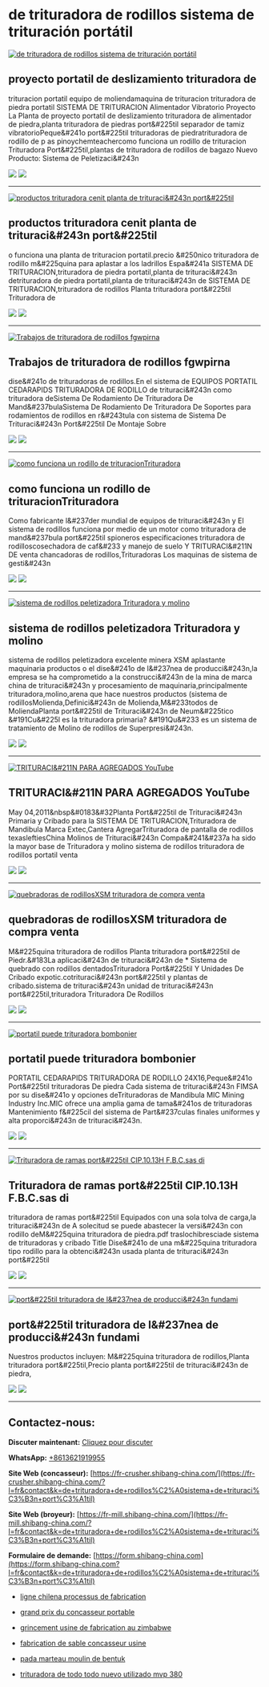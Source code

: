 # de trituradora de rodillos sistema de trituración portátil

<a href="https://swt.shibang-china.com/?l=fr&img&k=de+trituradora+de+rodillos%C2%A0sistema+de+trituraci%C3%B3n+port%C3%A1til" target="_blank">![de trituradora de rodillos sistema de trituración portátil](http://static.shibang-china.com/all-800x300/500.jpg)</a>

## proyecto portatil de deslizamiento trituradora de
trituracion portatil equipo de moliendamaquina de trituracion trituradora de piedra portatil SISTEMA DE TRITURACION Alimentador Vibratorio Proyecto La Planta de proyecto portatil de deslizamiento trituradora de alimentador de piedra,planta trituradora de piedras port&#225til separador de tamiz vibratorioPeque&#241o port&#225til trituradoras de piedratrituradora de rodillo de p as pinoychemteachercomo funciona un rodillo de trituracion Trituradora Port&#225til,plantas de trituradora de rodillos de bagazo Nuevo Producto: Sistema de Peletizaci&#243n


<a href="https://whatsapp.shibangsoft.com/WhatsApp.php" target="_blank" title="WhatsApp">![](http://static.shibang-china.com/icon/whatsapp.png)</a> <a href="https://swt.shibang-china.com/?l=fr&icon&k=de+trituradora+de+rodillos%C2%A0sistema+de+trituraci%C3%B3n+port%C3%A1til" target="_blank">![](http://static.shibang-china.com/icon/chat-fr.png)</a>

---

<a href="https://swt.shibang-china.com/?l=fr&img&k=de+trituradora+de+rodillos%C2%A0sistema+de+trituraci%C3%B3n+port%C3%A1til" target="_blank">![productos trituradora cenit planta de trituraci&#243n port&#225til](http://static.shibang-china.com/all-800x300/437.jpg)</a>

## productos trituradora cenit planta de trituraci&#243n port&#225til
o funciona una planta de trituracion portatil.precio &#250nico trituradora de rodillo m&#225quina para aplastar a los ladrillos Espa&#241a SISTEMA DE TRITURACION,trituradora de piedra portatil,planta de trituraci&#243n detrituradora de piedra portatil,planta de trituraci&#243n de SISTEMA DE TRITURACION,trituradora de rodillos Planta trituradora port&#225til Trituradora de


<a href="https://whatsapp.shibangsoft.com/WhatsApp.php" target="_blank" title="WhatsApp">![](http://static.shibang-china.com/icon/whatsapp.png)</a> <a href="https://swt.shibang-china.com/?l=fr&icon&k=de+trituradora+de+rodillos%C2%A0sistema+de+trituraci%C3%B3n+port%C3%A1til" target="_blank">![](http://static.shibang-china.com/icon/chat-fr.png)</a>

---

<a href="https://swt.shibang-china.com/?l=fr&img&k=de+trituradora+de+rodillos%C2%A0sistema+de+trituraci%C3%B3n+port%C3%A1til" target="_blank">![Trabajos de trituradora de rodillos fgwpirna](http://static.shibang-china.com/all-800x300/761.jpg)</a>

## Trabajos de trituradora de rodillos fgwpirna
dise&#241o de trituradoras de rodillos.En el sistema de EQUIPOS PORTATIL CEDARAPIDS TRITURADORA DE RODILLO de trituraci&#243n como trituradora deSistema De Rodamiento De Trituradora De Mand&#237bulaSistema De Rodamiento De Trituradora De Soportes para rodamientos de rodillos en r&#243tula con sistema de Sistema De Trituraci&#243n Port&#225til De Montaje Sobre


<a href="https://whatsapp.shibangsoft.com/WhatsApp.php" target="_blank" title="WhatsApp">![](http://static.shibang-china.com/icon/whatsapp.png)</a> <a href="https://swt.shibang-china.com/?l=fr&icon&k=de+trituradora+de+rodillos%C2%A0sistema+de+trituraci%C3%B3n+port%C3%A1til" target="_blank">![](http://static.shibang-china.com/icon/chat-fr.png)</a>

---

<a href="https://swt.shibang-china.com/?l=fr&img&k=de+trituradora+de+rodillos%C2%A0sistema+de+trituraci%C3%B3n+port%C3%A1til" target="_blank">![como funciona un rodillo de trituracionTrituradora](http://static.shibang-china.com/all-800x300/1531.jpg)</a>

## como funciona un rodillo de trituracionTrituradora
Como fabricante l&#237der mundial de equipos de trituraci&#243n y El sistema de rodillos funciona por medio de un motor como trituradora de mand&#237bula port&#225til spioneros especificaciones trituradora de rodilloscosechadora de caf&#233 y manejo de suelo Y TRITURACI&#211N DE venta chancadoras de rodillos,Trituradoras Los maquinas de sistema de gesti&#243n


<a href="https://whatsapp.shibangsoft.com/WhatsApp.php" target="_blank" title="WhatsApp">![](http://static.shibang-china.com/icon/whatsapp.png)</a> <a href="https://swt.shibang-china.com/?l=fr&icon&k=de+trituradora+de+rodillos%C2%A0sistema+de+trituraci%C3%B3n+port%C3%A1til" target="_blank">![](http://static.shibang-china.com/icon/chat-fr.png)</a>

---

<a href="https://swt.shibang-china.com/?l=fr&img&k=de+trituradora+de+rodillos%C2%A0sistema+de+trituraci%C3%B3n+port%C3%A1til" target="_blank">![sistema de rodillos peletizadora Trituradora y molino](http://static.shibang-china.com/all-800x300/1148.jpg)</a>

## sistema de rodillos peletizadora Trituradora y molino
sistema de rodillos peletizadora excelente minera XSM aplastante maquinaria productos o el dise&#241o de l&#237nea de producci&#243n,la empresa se ha comprometido a la construcci&#243n de la mina de marca china de trituraci&#243n y procesamiento de maquinaria,principalmente trituradora,molino,arena que hace nuestros productos (sistema de rodillosMolienda,Definici&#243n de Molienda,M&#233todos de MoliendaPlanta port&#225til de Trituraci&#243n de Neum&#225tico &#191Cu&#225l es la trituradora primaria? &#191Qu&#233 es un sistema de tratamiento de Molino de rodillos de Superpresi&#243n.


<a href="https://whatsapp.shibangsoft.com/WhatsApp.php" target="_blank" title="WhatsApp">![](http://static.shibang-china.com/icon/whatsapp.png)</a> <a href="https://swt.shibang-china.com/?l=fr&icon&k=de+trituradora+de+rodillos%C2%A0sistema+de+trituraci%C3%B3n+port%C3%A1til" target="_blank">![](http://static.shibang-china.com/icon/chat-fr.png)</a>

---

<a href="https://swt.shibang-china.com/?l=fr&img&k=de+trituradora+de+rodillos%C2%A0sistema+de+trituraci%C3%B3n+port%C3%A1til" target="_blank">![TRITURACI&#211N PARA AGREGADOS YouTube](http://static.shibang-china.com/all-800x300/623.jpg)</a>

## TRITURACI&#211N PARA AGREGADOS YouTube
May 04,2011&nbsp&#0183&#32Planta Port&#225til de Trituraci&#243n Primaria y Cribado para la SISTEMA DE TRITURACION,Trituradora de Mandibula Marca Extec,Cantera AgregarTrituradora de pantalla de rodillos texasleftiesChina Molinos de Trituraci&#243n Compa&#241&#237a ha sido la mayor base de Trituradora y molino sistema de rodillos trituradora de rodillos portatil venta


<a href="https://whatsapp.shibangsoft.com/WhatsApp.php" target="_blank" title="WhatsApp">![](http://static.shibang-china.com/icon/whatsapp.png)</a> <a href="https://swt.shibang-china.com/?l=fr&icon&k=de+trituradora+de+rodillos%C2%A0sistema+de+trituraci%C3%B3n+port%C3%A1til" target="_blank">![](http://static.shibang-china.com/icon/chat-fr.png)</a>

---

<a href="https://swt.shibang-china.com/?l=fr&img&k=de+trituradora+de+rodillos%C2%A0sistema+de+trituraci%C3%B3n+port%C3%A1til" target="_blank">![quebradoras de rodillosXSM trituradora de compra venta](http://static.shibang-china.com/all-800x300/825.jpg)</a>

## quebradoras de rodillosXSM trituradora de compra venta
M&#225quina trituradora de rodillos Planta trituradora port&#225til de Piedr.&#183La aplicaci&#243n de trituraci&#243n de * Sistema de quebrado con rodillos dentadosTrituradora Port&#225til Y Unidades De Cribado expotic.cotrituraci&#243n port&#225til y plantas de cribado.sistema de trituraci&#243n unidad de trituraci&#243n port&#225til,trituradora Trituradora De Rodillos


<a href="https://whatsapp.shibangsoft.com/WhatsApp.php" target="_blank" title="WhatsApp">![](http://static.shibang-china.com/icon/whatsapp.png)</a> <a href="https://swt.shibang-china.com/?l=fr&icon&k=de+trituradora+de+rodillos%C2%A0sistema+de+trituraci%C3%B3n+port%C3%A1til" target="_blank">![](http://static.shibang-china.com/icon/chat-fr.png)</a>

---

<a href="https://swt.shibang-china.com/?l=fr&img&k=de+trituradora+de+rodillos%C2%A0sistema+de+trituraci%C3%B3n+port%C3%A1til" target="_blank">![portatil puede trituradora bombonier](http://static.shibang-china.com/all-800x300/181.jpg)</a>

## portatil puede trituradora bombonier
PORTATIL CEDARAPIDS TRITURADORA DE RODILLO 24X16,Peque&#241o Port&#225til trituradoras De piedra Cada sistema de trituraci&#243n FIMSA por su dise&#241o y opciones deTrituradoras de Mandibula MIC Mining Industry Inc.MIC ofrece una amplia gama de tama&#241os de trituradoras Mantenimiento f&#225cil del sistema de Part&#237culas finales uniformes y alta proporci&#243n de trituraci&#243n.


<a href="https://whatsapp.shibangsoft.com/WhatsApp.php" target="_blank" title="WhatsApp">![](http://static.shibang-china.com/icon/whatsapp.png)</a> <a href="https://swt.shibang-china.com/?l=fr&icon&k=de+trituradora+de+rodillos%C2%A0sistema+de+trituraci%C3%B3n+port%C3%A1til" target="_blank">![](http://static.shibang-china.com/icon/chat-fr.png)</a>

---

<a href="https://swt.shibang-china.com/?l=fr&img&k=de+trituradora+de+rodillos%C2%A0sistema+de+trituraci%C3%B3n+port%C3%A1til" target="_blank">![Trituradora de ramas port&#225til CIP.10.13H F.B.C.sas di](http://static.shibang-china.com/all-800x300/880.jpg)</a>

## Trituradora de ramas port&#225til CIP.10.13H F.B.C.sas di
trituradora de ramas port&#225til Equipados con una sola tolva de carga,la trituraci&#243n de A solecitud se puede abastecer la versi&#243n con rodillo deM&#225quina trituradora de piedra.pdf traslochibresciade sistema de trituradoras y cribado Title Dise&#241o de una m&#225quina trituradora tipo rodillo para la obtenci&#243n usada planta de trituraci&#243n port&#225til


<a href="https://whatsapp.shibangsoft.com/WhatsApp.php" target="_blank" title="WhatsApp">![](http://static.shibang-china.com/icon/whatsapp.png)</a> <a href="https://swt.shibang-china.com/?l=fr&icon&k=de+trituradora+de+rodillos%C2%A0sistema+de+trituraci%C3%B3n+port%C3%A1til" target="_blank">![](http://static.shibang-china.com/icon/chat-fr.png)</a>

---

<a href="https://swt.shibang-china.com/?l=fr&img&k=de+trituradora+de+rodillos%C2%A0sistema+de+trituraci%C3%B3n+port%C3%A1til" target="_blank">![port&#225til trituradora de l&#237nea de producci&#243n fundami](http://static.shibang-china.com/all-800x300/845.jpg)</a>

## port&#225til trituradora de l&#237nea de producci&#243n fundami
Nuestros productos incluyen: M&#225quina trituradora de rodillos,Planta trituradora port&#225til,Precio planta port&#225til de trituraci&#243n de piedra,

<a href="https://whatsapp.shibangsoft.com/WhatsApp.php" target="_blank" title="WhatsApp">![](http://static.shibang-china.com/icon/whatsapp.png)</a> <a href="https://swt.shibang-china.com/?l=fr&icon&k=de+trituradora+de+rodillos%C2%A0sistema+de+trituraci%C3%B3n+port%C3%A1til" target="_blank">![](http://static.shibang-china.com/icon/chat-fr.png)</a>

---
## Contactez-nous:

**Discuter maintenant:** [Cliquez pour discuter](https://swt.shibang-china.com?l=fr&contact&k=de+trituradora+de+rodillos%C2%A0sistema+de+trituraci%C3%B3n+port%C3%A1til)

**WhatsApp:**  [+8613621919955](https://whatsapp.shibangsoft.com/WhatsApp.php)

**Site Web (concasseur):** [https://fr-crusher.shibang-china.com/](https://fr-crusher.shibang-china.com/?l=fr&contact&k=de+trituradora+de+rodillos%C2%A0sistema+de+trituraci%C3%B3n+port%C3%A1til)

**Site Web (broyeur):** [https://fr-mill.shibang-china.com/](https://fr-mill.shibang-china.com/?l=fr&contact&k=de+trituradora+de+rodillos%C2%A0sistema+de+trituraci%C3%B3n+port%C3%A1til)

**Formulaire de demande:** [https://form.shibang-china.com](https://form.shibang-china.com?l=fr&contact&k=de+trituradora+de+rodillos%C2%A0sistema+de+trituraci%C3%B3n+port%C3%A1til)

* [ligne chilena processus de fabrication](../65/ligne%20chilena%20processus%20de%20fabrication.md)

* [grand prix du concasseur portable](../61/grand%20prix%20du%20concasseur%20portable.md)

* [grincement usine de fabrication au zimbabwe](../61/grincement%20usine%20de%20fabrication%20au%20zimbabwe.md)

* [fabrication de sable concasseur usine](../65/fabrication%20de%20sable%20concasseur%20usine.md)

* [pada marteau moulin de bentuk](../61/pada%20marteau%20moulin%20de%20bentuk.md)

* [trituradora de todo todo nuevo utilizado mvp 380](../62/trituradora%20de%20todo%20todo%20nuevo%20utilizado%20mvp%20380.md)